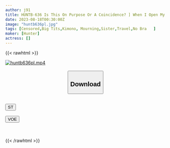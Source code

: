 ```yaml
---
author: j91
title: HUNTB-636 Is This On Purpose Or A Coincidence? ] When I Open My Eyes, My Yukata Is Bare And My Large Breasts And Buttocks Are 3 Centimeters In Front Of Me! Sharing A Room With My Sister-in-law On My First Family Trip After My Parents Remarried! Sleeping Position
date: 2023-08-18T00:30:00Z
image: "huntb636pl.jpg"
tags: [Censored,Big Tits,Kimono, Mourning,Sister,Travel,No Bra	 ]
maker: [Hunter]
actress: []
---
```



{{< rawhtml >}}

<div class="video" data-videoid="0ZX3Am0WGJIZmw">
    <a href="javascript:;">
        <img src="https://my.j91.asia/posts/huntb636pl/huntb636pl.jpg" width="WIDTH" height="HEIGHT" alt="huntb636pl.mp4" loading="lazy">
    </a>
</div>

<script type="text/javascript" src="https://j91.asia/asset/on-demand-st.js"></script>

<br>
  <link rel="stylesheet" href="https://j91.asia/asset/bs5.css">
  
  <center>
  <button class="btn btn-primary" type="button" data-bs-toggle="collapse" data-bs-target=".multi-collapse" aria-expanded="false" aria-controls="multiCollapseExample1 multiCollapseExample2"><h2>Download</h2></button></center>
</p>
<div class="row">
  <div class="col">
    <div class="collapse multi-collapse" id="multiCollapseExample1">
      <div class="card card-body">
	      	      <br>
<div class="buttons">  
<a href="https://streamtape.to/v/0ZX3Am0WGJIZmw"><button class="btn-hover color-3"><i class="fa fa-download"></i> ST</button></a></div>
    </div>
  </div>
</div>
  <div class="col">
    <div class="collapse multi-collapse" id="multiCollapseExample2">
      <div class="card card-body">
	      <br>
<div class="buttons">
    <a href="https://voe.sx/n2hf97r91ijv"><button class="btn-hover color-9"><i class="fa fa-download"></i> VOE</button></a></div>
<br><br>
      </div>
    </div>
  </div>
</div>

{{< /rawhtml >}}
